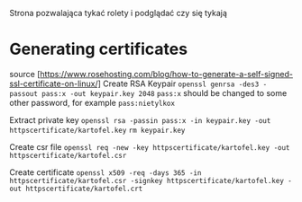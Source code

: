 Strona pozwalająca tykać rolety i podglądać czy się tykają

# Generating certificates
source [https://www.rosehosting.com/blog/how-to-generate-a-self-signed-ssl-certificate-on-linux/] 
Create RSA Keypair
`openssl genrsa -des3 -passout pass:x -out keypair.key 2048`
`pass:x` should be changed to some other password, for example `pass:nietylkox` 

Extract private key
`openssl rsa -passin pass:x -in keypair.key -out httpscertificate/kartofel.key`
`rm keypair.key`

Create csr file
`openssl req -new -key httpscertificate/kartofel.key -out httpscertificate/kartofel.csr`

Create certificate
`openssl x509 -req -days 365 -in httpscertificate/kartofel.csr -signkey httpscertificate/kartofel.key -out httpscertificate/kartofel.crt`
